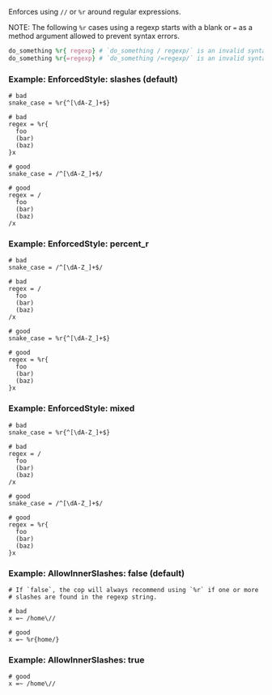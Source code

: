 Enforces using `//` or `%r` around regular expressions.

NOTE: The following `%r` cases using a regexp starts with a blank or `=`
as a method argument allowed to prevent syntax errors.

```ruby
do_something %r{ regexp} # `do_something / regexp/` is an invalid syntax.
do_something %r{=regexp} # `do_something /=regexp/` is an invalid syntax.
```

### Example: EnforcedStyle: slashes (default)
    # bad
    snake_case = %r{^[\dA-Z_]+$}

    # bad
    regex = %r{
      foo
      (bar)
      (baz)
    }x

    # good
    snake_case = /^[\dA-Z_]+$/

    # good
    regex = /
      foo
      (bar)
      (baz)
    /x

### Example: EnforcedStyle: percent_r
    # bad
    snake_case = /^[\dA-Z_]+$/

    # bad
    regex = /
      foo
      (bar)
      (baz)
    /x

    # good
    snake_case = %r{^[\dA-Z_]+$}

    # good
    regex = %r{
      foo
      (bar)
      (baz)
    }x

### Example: EnforcedStyle: mixed
    # bad
    snake_case = %r{^[\dA-Z_]+$}

    # bad
    regex = /
      foo
      (bar)
      (baz)
    /x

    # good
    snake_case = /^[\dA-Z_]+$/

    # good
    regex = %r{
      foo
      (bar)
      (baz)
    }x

### Example: AllowInnerSlashes: false (default)
    # If `false`, the cop will always recommend using `%r` if one or more
    # slashes are found in the regexp string.

    # bad
    x =~ /home\//

    # good
    x =~ %r{home/}

### Example: AllowInnerSlashes: true
    # good
    x =~ /home\//